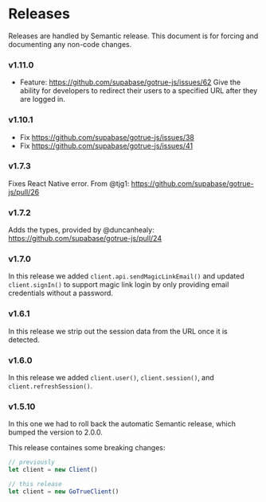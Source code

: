 # Releases

Releases are handled by Semantic release. This document is for forcing and documenting any non-code changes.

### v1.11.0

- Feature: https://github.com/supabase/gotrue-js/issues/62 Give the ability for developers to redirect their users to a specified URL after they are logged in.


### v1.10.1

- Fix https://github.com/supabase/gotrue-js/issues/38
- Fix https://github.com/supabase/gotrue-js/issues/41

### v1.7.3

Fixes React Native error. From @tjg1: https://github.com/supabase/gotrue-js/pull/26

### v1.7.2

Adds the types, provided by @duncanhealy: https://github.com/supabase/gotrue-js/pull/24

### v1.7.0

In this release we added `client.api.sendMagicLinkEmail()` and updated `client.signIn()` to support magic link login by only providing email credentials without a password.

### v1.6.1

In this release we strip out the session data from the URL once it is detected.

### v1.6.0

In this release we added `client.user()`, `client.session()`, and `client.refreshSession()`.

### v1.5.10

In this one we had to roll back the automatic Semantic release, which bumped the version to 2.0.0.

This release containes some breaking changes:

```js
// previously
let client = new Client()

// this release
let client = new GoTrueClient()
```
